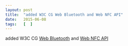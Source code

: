 ```yaml
---
layout: post
title:  "added W3C CG Web Bluetooth and Web NFC API"
date:   2015-06-08
tags:   [  ]
---
```


added W3C CG [Web Bluetooth](https://webbluetoothcg.github.io/web-bluetooth/) and [Web NFC API](http://w3c.github.io/web-nfc/)

